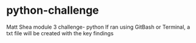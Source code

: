 # python-challenge
Matt Shea module 3 challenge- python
If ran using GitBash or Terminal, a txt file will be created with the key findings
